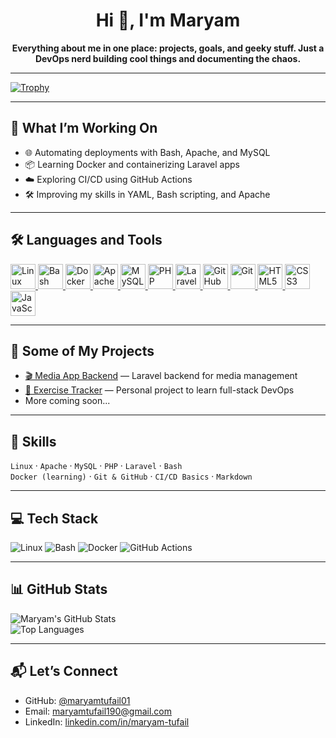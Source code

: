 <h1 align="center">Hi 👋, I'm Maryam </h1>

<p align="center">
 <b> Everything about me in one place: projects, goals, and geeky stuff. Just a DevOps nerd building cool things and documenting the chaos.</b>
</p>

<hr>

[![Trophy](https://github-profile-trophy.vercel.app/?username=maryamtufail01&theme=onedark&margin-w=10&margin-h=10&row=1&column=7)](https://github.com/ryo-ma/github-profile-trophy)

---

## 🚀 What I’m Working On

- 🌐 Automating deployments with Bash, Apache, and MySQL  
- 📦 Learning Docker and containerizing Laravel apps  
- ☁️ Exploring CI/CD using GitHub Actions  
- 🛠️ Improving my skills in YAML, Bash scripting, and Apache  

---

## 🛠 Languages and Tools

<p align="left">
  <a href="https://www.linux.org/" target="_blank">
    <img src="https://cdn.jsdelivr.net/gh/devicons/devicon/icons/linux/linux-original.svg" height="40" alt="Linux" />
  </a>
  <a href="https://www.gnu.org/software/bash/" target="_blank">
    <img src="https://cdn.jsdelivr.net/gh/devicons/devicon/icons/bash/bash-original.svg" height="40" alt="Bash" />
  </a>
  <a href="https://www.docker.com/" target="_blank">
    <img src="https://cdn.jsdelivr.net/gh/devicons/devicon/icons/docker/docker-original.svg" height="40" alt="Docker" />
  </a>
  <a href="https://httpd.apache.org/" target="_blank">
    <img src="https://cdn.jsdelivr.net/gh/devicons/devicon/icons/apache/apache-original.svg" height="40" alt="Apache" />
  </a>
  <a href="https://www.mysql.com/" target="_blank">
    <img src="https://cdn.jsdelivr.net/gh/devicons/devicon/icons/mysql/mysql-original.svg" height="40" alt="MySQL" />
  </a>
  <a href="https://www.php.net/" target="_blank">
    <img src="https://cdn.jsdelivr.net/gh/devicons/devicon/icons/php/php-original.svg" height="40" alt="PHP" />
  </a>
  <a href="https://laravel.com/" target="_blank">
    <img src="https://cdn.jsdelivr.net/gh/devicons/devicon/icons/laravel/laravel-plain.svg" height="40" alt="Laravel" />
  </a>
  <a href="https://github.com/features/actions" target="_blank">
    <img src="https://cdn.jsdelivr.net/gh/devicons/devicon/icons/github/github-original.svg" height="40" alt="GitHub" />
  </a>
  <a href="https://git-scm.com/" target="_blank">
    <img src="https://cdn.jsdelivr.net/gh/devicons/devicon/icons/git/git-original.svg" height="40" alt="Git" />
  </a>
  <a href="https://www.w3.org/html/" target="_blank">
    <img src="https://cdn.jsdelivr.net/gh/devicons/devicon/icons/html5/html5-original.svg" height="40" alt="HTML5" />
  </a>
  <a href="https://www.w3.org/Style/CSS/" target="_blank">
    <img src="https://cdn.jsdelivr.net/gh/devicons/devicon/icons/css3/css3-original.svg" height="40" alt="CSS3" />
  </a>
  <a href="https://developer.mozilla.org/en-US/docs/Web/JavaScript" target="_blank">
    <img src="https://cdn.jsdelivr.net/gh/devicons/devicon/icons/javascript/javascript-original.svg" height="40" alt="JavaScript" />
  </a>
</p>


---

## 📂 Some of My Projects

- [🎬 Media App Backend](https://github.com/maryam12144/media-app-backend) — Laravel backend for media management  
- [🌱 Exercise Tracker](https://github.com/maryamtufail01/exercise-app-backend) — Personal project to learn full-stack DevOps  
- More coming soon...

---

## 🧰 Skills

`Linux` · `Apache` · `MySQL` · `PHP` · `Laravel` · `Bash`  
`Docker (learning)` · `Git & GitHub` · `CI/CD Basics` · `Markdown`

---

<!--COMMITS-->

## 💻 Tech Stack

![Linux](https://img.shields.io/badge/Linux-%23007ACC?style=flat&logo=linux&logoColor=white)
![Bash](https://img.shields.io/badge/Bash-%23121011?style=flat&logo=gnu-bash&logoColor=white)
![Docker](https://img.shields.io/badge/Docker-2496ED?style=flat&logo=docker&logoColor=white)
![GitHub Actions](https://img.shields.io/badge/GitHub%20Actions-%232671E5?style=flat&logo=github-actions&logoColor=white)

---

## 📊 GitHub Stats

![Maryam's GitHub Stats](https://github-readme-stats.vercel.app/api?username=maryamtufail01&show_icons=true&theme=tokyonight&hide_title=true)  
![Top Languages](https://github-readme-stats.vercel.app/api/top-langs/?username=maryamtufail01&layout=compact&theme=tokyonight&langs_count=6)

---

## 📬 Let’s Connect

- GitHub: [@maryamtufail01](https://github.com/maryamtufail01)  
- Email: maryamtufail190@gmail.com  
- LinkedIn: [linkedin.com/in/maryam-tufail](https://www.linkedin.com/in/maryam-tufail)
